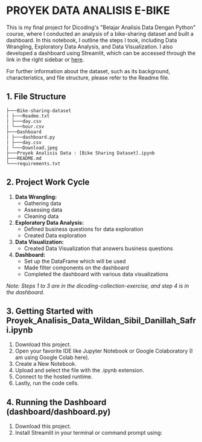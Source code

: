# PROYEK DATA ANALISIS E-BIKE

This is my final project for Dicoding's "Belajar Analisis Data Dengan Python" course, where I conducted an analysis of a bike-sharing dataset and built a dashboard. In this notebook, I outline the steps I took, including Data Wrangling, Exploratory Data Analysis, and Data Visualization. I also developed a dashboard using Streamlit, which can be accessed through the link in the right sidebar or [here](https://finalprojectbike-banji2dhx5khckgmsxuygp.streamlit.app/).

For further information about the dataset, such as its background, characteristics, and file structure, please refer to the Readme file.

## 1. File Structure
    ├───Bike-sharing-dataset
    | ├───Readme.txt
    | ├───day.csv
    | └───hour.csv
    ├───Dashboard
    | ├───dashboard.py
    | ├───day.csv
    | └───Download.jpeg
    ├───Proyek Analisis Data : [Bike Sharing Dataset].ipynb
    ├───README.md
    └───requirements.txt

## 2. Project Work Cycle
1. **Data Wrangling:**
    - Gathering data
    - Assessing data
    - Cleaning data
2. **Exploratory Data Analysis:**
    - Defined business questions for data exploration
    - Created Data exploration
3. **Data Visualization:**
    - Created Data Visualization that answers business questions
4. **Dashboard:**
    - Set up the DataFrame which will be used
    - Made filter components on the dashboard
    - Completed the dashboard with various data visualizations  

*Note: Steps 1 to 3 are in the dicoding-collection-exercise, and step 4 is in the dashboard.*

## 3. Getting Started with Proyek_Analisis_Data_Wildan_Sibil_Danillah_Safri.ipynb
1. Download this project.
2. Open your favorite IDE like Jupyter Notebook or Google Colaboratory (I am using Google Colab here).
3. Create a New Notebook.
4. Upload and select the file with the .ipynb extension.
5. Connect to the hosted runtime.
6. Lastly, run the code cells.

## 4. Running the Dashboard (dashboard/dashboard.py)
1. Download this project.
2. Install Streamlit in your terminal or command prompt using:  
